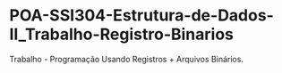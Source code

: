 # POA-SSI304-Estrutura-de-Dados-II_Trabalho-Registro-Binarios
Trabalho - Programação Usando Registros + Arquivos Binários.

